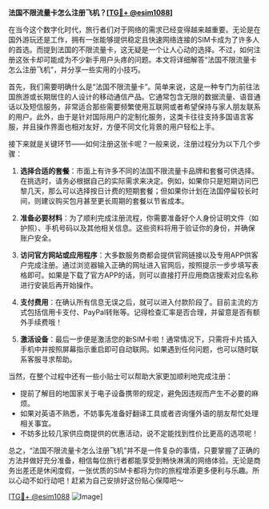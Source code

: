 **法国不限流量卡怎么注册飞机？[[TG💪+ @esim1088](https://t.me/s/esim1088)]**

在当今这个数字化时代，旅行者们对于网络的需求已经变得越来越重要。无论是在国外游玩还是工作，拥有一张能够提供稳定且快速网络连接的SIM卡成为了许多人的首选。而提到法国的不限流量卡，这无疑是一个让人心动的选择。不过，如何注册这张卡却可能成为不少新手用户头疼的问题。本文将详细解答“法国不限流量卡怎么注册飞机”，并分享一些实用的小技巧。

首先，我们需要明确什么是“法国不限流量卡”。简单来说，这是一种专门为前往法国旅游或长期居住的人设计的移动通信产品。它通常包含无限的数据流量、语音通话以及短信服务，非常适合那些需要频繁使用互联网或者希望保持与家人朋友联系的用户。此外，由于是针对国际用户的定制化服务，这类卡往往支持多国语言客服，并且操作界面也相对友好，方便不同文化背景的用户轻松上手。

接下来就是关键环节——如何注册这张卡呢？一般来说，注册过程分为以下几个步骤：

1. **选择合适的套餐**：市面上有许多不同的法国不限流量卡品牌和套餐可供选择。在挑选时，请务必根据自己的实际需求来决定。例如，如果你只是短期访问巴黎几天，那么可以选择按日计费的短期套餐；但如果你计划在法国停留较长时间，则建议购买包月甚至更长周期的套餐以节省成本。

2. **准备必要材料**：为了顺利完成注册流程，你需要准备好个人身份证明文件（如护照）、手机号码以及其他相关信息。这些资料将用于验证你的身份，并确保账户安全。

3. **访问官方网站或应用程序**：大多数服务商都会提供官网链接以及专用APP供客户完成注册。通过浏览器输入正确的网址进入官网后，按照提示一步步填写表格即可。如果是下载了官方APP的话，则可以直接打开应用商店搜索对应名称进行安装后再开始操作。

4. **支付费用**：在确认所有信息无误之后，就可以进入付款阶段了。目前主流的方式包括信用卡支付、PayPal转账等。记得检查汇率是否合理，并留意是否有额外手续费哦！

5. **激活设备**：最后一步便是激活您的新SIM卡啦！通常情况下，只需将卡片插入手机中并按照屏幕指示重启即可自动联网。如果遇到任何问题，也可以随时联系客服寻求帮助。

当然，在整个过程中还有一些小贴士可以帮助大家更加顺利地完成注册：

- 提前了解目的地国家关于电子设备携带的规定，避免因违规而产生不必要的麻烦。
- 如果对英语不熟悉，不妨事先准备好翻译工具或者咨询懂外语的朋友帮忙处理相关事宜。
- 不妨多比较几家供应商提供的优惠活动，说不定能找到性价比更高的选项呢！

总之，“法国不限流量卡怎么注册飞机”并不是一件复杂的事情，只要掌握了正确的方法并做好充分准备，相信每位旅行者都能享受到畅快淋漓的网络体验。无论是商务出差还是休闲度假，一张优质的SIM卡都将为你的旅程增添更多便利与乐趣。所以心动不如行动吧！赶紧为自己安排好这份贴心保障吧～

[[TG💪+ @esim1088](https://t.me/s/esim1088) ![Image](https://i.postimg.cc/4NQfJmqS/Snipaste-2025-05-13-00-14-12.png)]